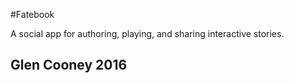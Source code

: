 #Fatebook

A social app for authoring, playing, and sharing interactive stories.


## Glen Cooney 2016